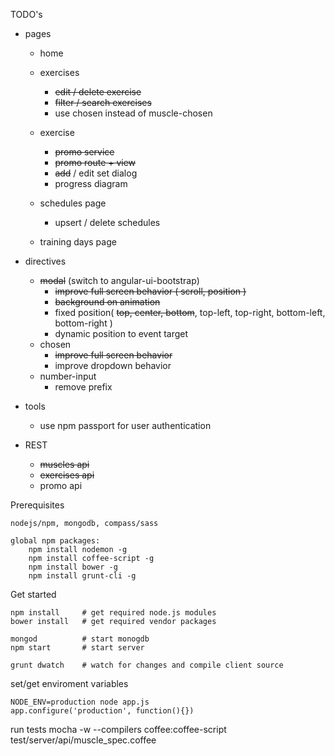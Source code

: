 TODO's

- pages 
	- home
	- exercises
		- ~~edit / delete exercise~~
		- ~~filter / search exercises~~
		- use chosen instead of muscle-chosen
	- exercise
		- ~~promo service~~
		- ~~promo route + view~~
		- ~~add~~ / edit set dialog
		- progress diagram

	- schedules page
		- upsert / delete schedules
	- training days page
- directives
	- ~~modal~~ (switch to angular-ui-bootstrap)
		- ~~improve full screen behavior ( scroll, position )~~
		- ~~background on animation~~
		- fixed position( ~~top, center, bottom~~, top-left, top-right, bottom-left, bottom-right )
		- dynamic position to event target
	- chosen
		- ~~improve full screen behavior~~
		- improve dropdown behavior
	- number-input
		- remove prefix

- tools
	- use npm passport for user authentication
- REST
	- ~~muscles api~~
	- ~~exercises api~~
	- promo api

Prerequisites

	nodejs/npm, mongodb, compass/sass

	global npm packages:
		npm install nodemon -g
		npm install coffee-script -g
		npm install bower -g
		npm install grunt-cli -g



Get started

	npm install		# get required node.js modules
	bower install	# get required vendor packages

	mongod 			# start monogdb
	npm start		# start server

	grunt dwatch 	# watch for changes and compile client source




set/get enviroment variables

	NODE_ENV=production node app.js
	app.configure('production', function(){})


run tests
	mocha -w  --compilers coffee:coffee-script test/server/api/muscle_spec.coffee


